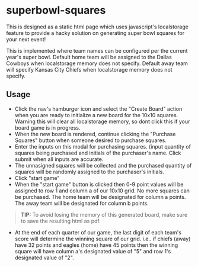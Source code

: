 # superbowl-squares
This is designed as a static html page which uses javascript's localstorage feature to provide a hacky solution on generating super bowl squares for your next event!

This is implemented where team names can be configured per the current year's super bowl.  Default home team will be assigned to the Dallas Cowboys when localstorage memory does not specify.  Default away team will specify Kansas City Chiefs when localstorage memory does not specify. 


## Usage
- Click the nav's hamburger icon and select the "Create Board" action when you are ready to initialize a new board for the 10x10 squares.  Warning this will clear all localstorage memory, so dont click this if your board game is in progress.
- When the new board is rendered, continue clicking the "Purchase Squares" button when someone desired to purchase squares.
- Enter the inputs on this modal for purchasing squares.  (input quantity of squares being purchased and initials of the purchaser's name. Click submit when all inputs are accurate.
- The unnasigned squares will be collected and the purchased quantity of squares will be randomly assigned to the purchaser's initials.
- Click "start game" 
- When the "start game" button is clicked then 0-9 point values will be assigned to row 1 and column a of our 10x10 grid. No more squares can be purchased.   The home team will be designated for column a points.  The away team will be designated for column b points.
> **TIP:** To avoid losing the memory of this generated board, make sure to save the resulting html as pdf.  
- At the end of each quarter of our game, the last digit of each team's score will determine the winning square of our grid.  i.e.. if chiefs (away) have 32 points and eagles (home) have 45 points then the winning square will have column a's designated value of "5" and row 1's designated value of "2".
